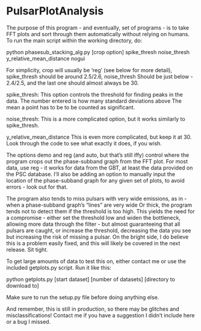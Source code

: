 # PulsarPlotAnalysis

The purpose of this program - and eventually, set of programs - is to take FFT plots and sort through them automatically
without relying on humans. To run the main script within the working directory, do:

python phasesub_stacking_alg.py [crop option] spike_thresh noise_thresh y_relative_mean_distance nogui

For simplicity, crop will usually be ‘reg’ (see below for more detail), spike_thresh should be around 2.5/2.6, noise_thresh
Should be just below - 2.4/2.5, and the last one should almost always be 30.

spike_thresh:
This option controls the threshold for finding peaks in the data. The number entered is how many standard deviations above
The mean a point has to be to be counted as significant.

noise_thresh:
This is a more complicated option, but it works similarly to spike_thresh.

y_relative_mean_distance
This is even more complicated, but keep it at 30. Look through the code to see what exactly it does, if you wish.

The options demo and reg (and auto, but that’s still iffy) control where the program crops out the phase-subband graph from the FFT plot. 
For most data, use reg - it works for data from the GBT, at least the data provided on the PSC database. I’ll also be adding an option to 
manually input the location of the phase-subband graph for any given set of plots, to avoid errors - look out for that.

The program also tends to miss pulsars with very wide emissions, as in - when a phase-subband graph’s “lines” are very wide
Or thick, the program tends not to detect them if the threshold is too high. This yields the need for a compromise - either
set the threshold low and widen the bottleneck, allowing more data through the filter - but almost guaranteeing that all 
pulsars are caught, or increase the threshold, decreasing the data you see but increasing the risk of missing a pulsar. 
On the bright side, I do believe this is a problem easily fixed, and this will likely be covered in the next release. Sit
tight.

To get large amounts of data to test this on, either contact me or use the included getplots.py script. Run it like this:

python getplots.py [start dataset] [number of datasets] [directory to download to]

Make sure to run the setup.py file before doing anything else.

And remember, this is still in production, so there may be glitches and misclassifications! Contact me if you have a suggestion
I didn’t include here or a bug I missed.